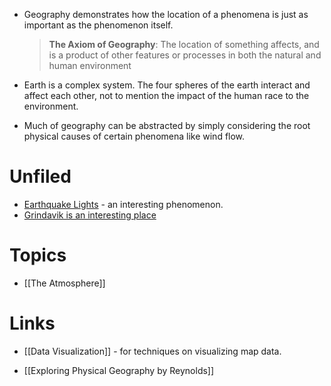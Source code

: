 * Geography demonstrates how the location of a phenomena is just as important as the phenomenon itself.  

	>**The Axiom of Geography**: The location of something affects, and is a product of other features or processes in both the natural and human environment

* Earth is a complex system. The four spheres of the earth interact and affect each other, not to mention the impact of the human race to the environment. 

* Much of geography can be abstracted by simply considering the root physical causes of certain phenomena like wind flow.

# Unfiled
* [Earthquake Lights](https://en.wikipedia.org/wiki/Earthquake_light) - an interesting phenomenon.
* [Grindavik is an interesting place](https://www.youtube.com/watch?v=_Pio8BYI9pg)

# Topics
* [[The Atmosphere]]
# Links
* [[Data Visualization]] - for techniques on visualizing map data.

* [[Exploring Physical Geography by Reynolds]]

